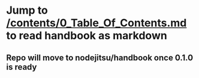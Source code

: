 # Jump to [/contents/0_Table_Of_Contents.md](/contents/0_Table_Of_Contents.md) to read handbook as markdown

## Repo will move to nodejitsu/handbook once 0.1.0 is ready